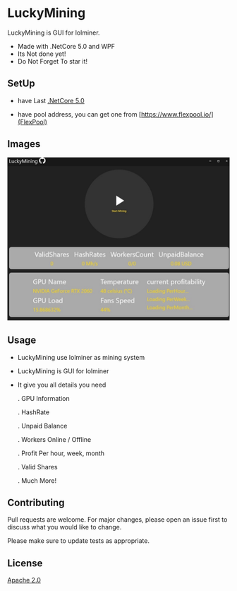 # LuckyMining

LuckyMining is GUI for lolminer.

- Made with .NetCore 5.0 and WPF 
- Its Not done yet! 
- Do Not Forget To star it!

## SetUp

- have Last [.NetCore 5.0](https://dotnet.microsoft.com/download/dotnet/5.0)

- have pool address, you can get one from [https://www.flexpool.io/](FlexPool)


## Images

![Image](/LuckyMining.jpg?raw=true "LuckyMining")

## Usage

- LuckyMining use lolminer as mining system 
- LuckyMining is GUI for lolminer 
- It give you all details you need
   
  . GPU Information

  . HashRate

  . Unpaid Balance

  . Workers Online / Offline
  
  . Profit Per hour, week, month
  
  . Valid Shares
  
   . Much More!



## Contributing
Pull requests are welcome. For major changes, please open an issue first to discuss what you would like to change.

Please make sure to update tests as appropriate.

## License
[Apache 2.0](https://www.apache.org/licenses/LICENSE-2.0)

